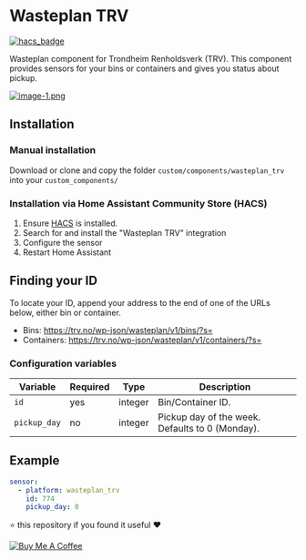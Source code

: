 # Wasteplan TRV
[![hacs_badge](https://img.shields.io/badge/HACS-Default-orange.svg)](https://github.com/custom-components/hacs)

Wasteplan component for Trondheim Renholdsverk (TRV).
This component provides sensors for your bins or containers and gives you status about pickup.

[![image-1.png](https://i.postimg.cc/hGs0gPr7/image-1.png)](https://postimg.cc/f33dfs1w)

## Installation

### Manual installation
Download or clone and copy the folder `custom/components/wasteplan_trv` into your `custom_components/`

### Installation via Home Assistant Community Store (HACS)
1. Ensure [HACS](http://hacs.xyz/) is installed.
2. Search for and install the "Wasteplan TRV" integration
3. Configure the sensor
4. Restart Home Assistant

## Finding your ID

To locate your ID, append your address to the end of one of the URLs below, either bin or container.
- Bins: https://trv.no/wp-json/wasteplan/v1/bins/?s=
- Containers: https://trv.no/wp-json/wasteplan/v1/containers/?s=

### Configuration variables
| Variable |  Required  |  Type  | Description |
| -------- | ---------- | ----------- | ----------- |
| `id` | yes | integer |  Bin/Container ID. |
| `pickup_day` | no | integer | Pickup day of the week. Defaults to 0 (Monday). |

## Example
```yaml
sensor:
  - platform: wasteplan_trv
    id: 774
    pickup_day: 0
```

⭐️ this repository if you found it useful ❤️

<a href="https://www.buymeacoffee.com/jonkristian" target="_blank"><img src="https://bmc-cdn.nyc3.digitaloceanspaces.com/BMC-button-images/custom_images/white_img.png" alt="Buy Me A Coffee" style="height: auto !important;width: auto !important;" ></a>

